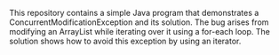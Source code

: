 This repository contains a simple Java program that demonstrates a ConcurrentModificationException and its solution.  The bug arises from modifying an ArrayList while iterating over it using a for-each loop. The solution shows how to avoid this exception by using an iterator.